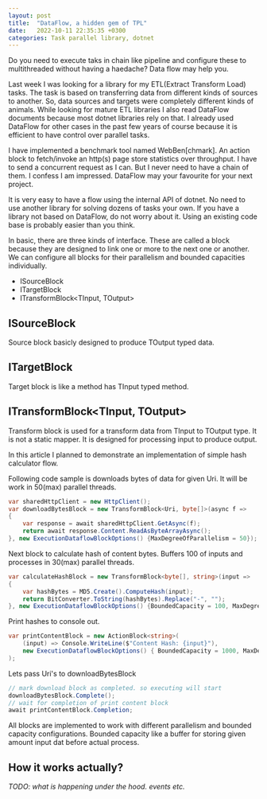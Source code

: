 ```yaml
---
layout: post
title:  "DataFlow, a hidden gem of TPL"
date:   2022-10-11 22:35:35 +0300
categories: Task parallel library, dotnet
---
```


Do you need to execute taks in chain like pipeline and configure these to multithreaded without having a haedache? Data flow may help you.

Last week I was looking for a library for my ETL(Extract Transform Load) tasks. The task is based on transferring data from different kinds of sources to another. So, data sources and targets were completely different kinds of animals. While looking for mature ETL libraries I also read DataFlow documents because most dotnet libraries rely on that. I already used DataFlow for other cases in the past few years of course because it is efficient to have control over parallel tasks.

I have implemented a benchmark tool named WebBen[chmark]. An action block to fetch/invoke an http(s) page store statistics over throughput. I have to send a concurrent request as I can. But I never need to have a chain of them. I confess I am impressed. DataFlow may your favourite for your next project.

It is very easy to have a flow using the internal API of dotnet. No need to use another library for solving dozens of tasks your own. If you have a library not based on DataFlow, do not worry about it. Using an existing code base is probably easier than you think.

In basic, there are three kinds of interface. These are called a block because they are designed to link one or more to the next one or another. We can configure all blocks for their parallelism and bounded capacities individually.

- ISourceBlock<TOutput>
- ITargetBlock<TInput>
- ITransformBlock<TInput, TOutput>

## ISourceBlock<TOutput>
Source block basicly designed to produce TOutput typed data.

## ITargetBlock<TInput>
Target block is like a method has TInput typed method.

## ITransformBlock<TInput, TOutput>
Transform block is used for a transform data from TInput to TOutput type. It is not a static mapper. It is designed for processing input to produce output.

In this article I planned to demonstrate an implementation of simple hash calculator flow.

Following code sample is downloads bytes of data for given Uri. It will be work in 50(max) parallel threads.

```csharp
var sharedHttpClient = new HttpClient();
var downloadBytesBlock = new TransformBlock<Uri, byte[]>(async f =>
{
    var response = await sharedHttpClient.GetAsync(f);
    return await response.Content.ReadAsByteArrayAsync();
}, new ExecutionDataflowBlockOptions() {MaxDegreeOfParallelism = 50});
```

Next block to calculate hash of content bytes. Buffers 100 of inputs and processes in 30(max) parallel threads.

```csharp
var calculateHashBlock = new TransformBlock<byte[], string>(input =>
{
    var hashBytes = MD5.Create().ComputeHash(input);
    return BitConverter.ToString(hashBytes).Replace("-", "");
}, new ExecutionDataflowBlockOptions() {BoundedCapacity = 100, MaxDegreeOfParallelism = 30});
```

Print hashes to console out.
```csharp
var printContentBlock = new ActionBlock<string>(
    (input) => Console.WriteLine($"Content Hash: {input}"),
    new ExecutionDataflowBlockOptions() { BoundedCapacity = 1000, MaxDegreeOfParallelism = 1}
);
```

Lets pass Uri's to downloadBytesBlock

```csharp
// mark download block as completed. so executing will start
downloadBytesBlock.Complete();
// wait for completion of print content block
await printContentBlock.Completion;
```

All blocks are implemented to work with different parallelism and bounded capacity configurations. Bounded capacity like a buffer for storing given amount input dat before actual process.

## How it works actually?
*TODO: what is happening under the hood. events etc.*
